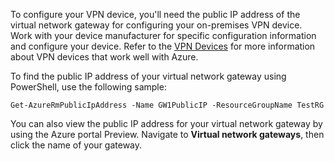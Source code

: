 
To configure your VPN device, you'll need the public IP address of the virtual network gateway for configuring your on-premises VPN device. Work with your device manufacturer for specific configuration information and configure your device. Refer to the [VPN Devices](/documentation/articles/vpn-gateway-about-vpn-devices/) for more information about VPN devices that work well with Azure.

To find the public IP address of your virtual network gateway using PowerShell, use the following sample:

	Get-AzureRmPublicIpAddress -Name GW1PublicIP -ResourceGroupName TestRG

You can also view the public IP address for your virtual network gateway by using the Azure portal Preview. Navigate to **Virtual network gateways**, then click the name of your gateway.
